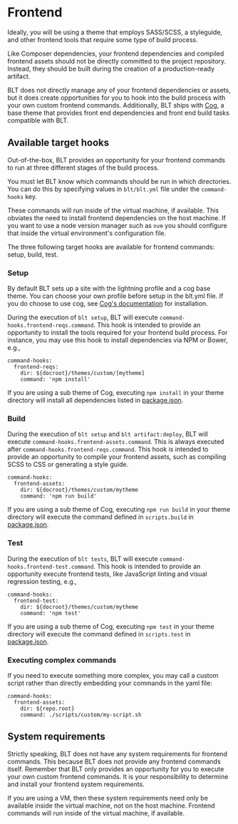 # Frontend

Ideally, you will be using a theme that employs SASS/SCSS, a styleguide, and other frontend tools that require some type of build process.

Like Composer dependencies, your frontend dependencies and compiled frontend assets should not be directly committed to the project repository. Instead, they should be built during the creation of a production-ready artifact.

BLT does not directly manage any of your frontend dependencies or assets, but it does create opportunities for you to hook into the build process with your own custom frontend commands. Additionally, BLT ships with [Cog](https://github.com/acquia-pso/cog), a base theme that provides front end dependencies and front end build tasks compatible with BLT.

##  Available target hooks

Out-of-the-box, BLT provides an opportunity for your frontend commands to run at three different stages of the build process.

You must let BLT know which commands should be run in which directories. You can do this by specifying values in `blt/blt.yml` file under the `command-hooks` key.

These commands will run inside of the virtual machine, if available. This obviates the need to install frontend dependencies on the host machine. If you want to use a node version manager such as `nvm` you should configure that inside the virtual environment's configuration file.

The three following target hooks are available for frontend commands: setup, build, test.

### Setup

By default BLT sets up a site with the lightning profile and a cog base theme. You can choose your own profile before setup in the blt.yml file. If you do choose to use cog, see [Cog's documentation](https://github.com/acquia-pso/cog/blob/8.x-1.x/STARTERKIT/README.md#create-cog-sub-theme) for installation.

During the execution of `blt setup`, BLT will execute `command-hooks.frontend-reqs.command`. This hook is intended to provide an opportunity to install the tools required for your frontend build process. For instance, you may use this hook to install dependencies via NPM or Bower, e.g.,

    command-hooks:
      frontend-reqs:
        dir: ${docroot}/themes/custom/[mytheme]
        command: 'npm install'

If you are using a sub theme of Cog, executing `npm install` in your theme directory will install all dependencies listed in [package.json](https://github.com/acquia-pso/cog/blob/8.x-1.x/STARTERKIT/package.json).

### Build

During the execution of `blt setup` and `blt artifact:deploy`, BLT will execute `command-hooks.frontend-assets.command`. This is always executed after `command-hooks.frontend-reqs.command`. This hook is intended to provide an opportunity to compile your frontend assets, such as compiling SCSS to CSS or generating a style guide.

    command-hooks:
      frontend-assets:
        dir: ${docroot}/themes/custom/mytheme
        command: 'npm run build'

If you are using a sub theme of Cog, executing `npm run build` in your theme directory will execute the command defined in `scripts.build` in [package.json](https://github.com/acquia-pso/cog/blob/8.x-1.x/STARTERKIT/package.json#L51).

### Test

During the execution of `blt tests`, BLT will execute `command-hooks.frontend-test.command`. This hook is intended to provide an opportunity execute frontend tests, like JavaScript linting and visual regression testing, e.g.,

    command-hooks:
      frontend-test:
        dir: ${docroot}/themes/custom/mytheme
        command: 'npm test'

If you are using a sub theme of Cog, executing `npm test` in your theme directory will execute the command defined in `scripts.test` in [package.json](https://github.com/acquia-pso/cog/blob/8.x-1.x/STARTERKIT/package.json).

### Executing complex commands

If you need to execute something more complex, you may call a custom script rather than directly embedding your commands in the yaml file:

    command-hooks:
      frontend-assets:
        dir: ${repo.root}
        command: ./scripts/custom/my-script.sh

## System requirements

Strictly speaking, BLT does not have any system requirements for frontend commands. This because BLT does not provide any frontend commands itself. Remember that BLT only provides an opportunity for you to execute your own custom frontend commands. It is your responsibility to determine and install your frontend system requirements.

If you are using a VM, then these system requirements need only be available inside the virtual machine, not on the host machine. Frontend commands will run inside of the virtual machine, if available.